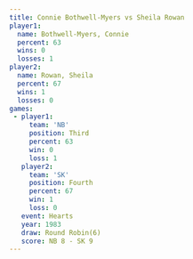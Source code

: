 ```yaml
---
title: Connie Bothwell-Myers vs Sheila Rowan
player1:                      
  name: Bothwell-Myers, Connie
  percent: 63                 
  wins: 0                     
  losses: 1                   
player2:                      
  name: Rowan, Sheila         
  percent: 67                 
  wins: 1                     
  losses: 0                   
games:
 - player1:         
     team: 'NB'     
     position: Third
     percent: 63    
     win: 0         
     loss: 1        
   player2:          
     team: 'SK'      
     position: Fourth
     percent: 67     
     win: 1          
     loss: 0         
   event: Hearts       
   year: 1983          
   draw: Round Robin(6)
   score: NB 8 - SK 9  
---
```

